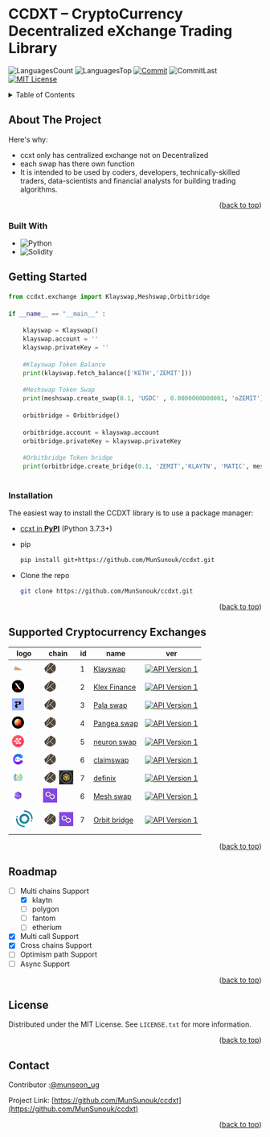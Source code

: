 # CCDXT – CryptoCurrency Decentralized eXchange Trading Library

<!-- PROJECT SHIELDS -->
![LanguagesCount][languagesCount-shield]
![LanguagesTop][languagesTop-shield]
[![Commit][commit-shield]][commit-url]
![CommitLast][commitLast-shield]
[![MIT License][license-shield]][license-url]

<!-- TABLE OF CONTENTS -->
<details>
  <summary>Table of Contents</summary>
  <ol>
    <li>
      <a href="#about-the-project">About The Project</a>
      <ul>
        <li><a href="#built-with">Built With</a></li>
      </ul>
    </li>
    <li>
      <a href="#getting-started">Getting Started</a>
      <ul>
        <li><a href="#installation">Installation</a></li>
      </ul>
    </li>
    <li><a href="#Exchanges">Supported Cryptocurrency Exchanges</a></li>
    <li><a href="#roadmap">Roadmap</a></li>
    <li><a href="#contributing">Contributing</a></li>
    <li><a href="#license">License</a></li>
    <li><a href="#contact">Contact</a></li>
  </ol>
</details>

<!-- ABOUT THE PROJECT -->
## About The Project

Here's why:
* ccxt only has centralized exchange not on Decentralized
* each swap has there own function
* It is intended to be used by coders, developers, technically-skilled traders, data-scientists and financial analysts for building trading algorithms.

<p align="right">(<a href="#readme-top">back to top</a>)</p>

### Built With

* ![Python][Python-shield]
* ![Solidity][Solidity-shield]

<!-- GETTING STARTED -->
## Getting Started

```python
from ccdxt.exchange import Klayswap,Meshswap,Orbitbridge

if __name__ == "__main__" :
    
    klayswap = Klayswap()
    klayswap.account = ''
    klayswap.privateKey = ''
    
    #Klayswap Token Balance
    print(klayswap.fetch_balance(['KETH','ZEMIT']))
    
    #Meshswap Token Swap
    print(meshswap.create_swap(0.1, 'USDC' , 0.0000000000001, 'oZEMIT'))

    orbitbridge = Orbitbridge()

    orbitbridge.account = klayswap.account
    orbitbridge.privateKey = klayswap.privateKey

    #Orbitbridge Token bridge
    print(orbitbridge.create_bridge(0.1, 'ZEMIT','KLAYTN', 'MATIC', meshswap.account))



```

### Installation
The easiest way to install the CCDXT library is to use a package manager:

- [ccxt in **PyPI**](https://pypi.org/project/ccdxt/0.1/) (Python 3.7.3+)

* pip
  ```sh
  pip install git+https://github.com/MunSunouk/ccdxt.git
  ```

*  Clone the repo
   ```sh
   git clone https://github.com/MunSunouk/ccdxt.git
   ```

<p align="right">(<a href="#readme-top">back to top</a>)</p>

<!-- Supported Cryptocurrency Exchanges -->
## Supported Cryptocurrency Exchanges

| logo                                                                                                                                                                                   | chain            | id            | name                                                                           | ver                                                                                                                                       | 
|----------------------------------------------------------------------------------------------------------------------------------------------------------------------------------------|-----------------|---------------|--------------------------------------------------------------------------------|:-----------------------------------------------------------------------------------------------------------------------------------------:|
| [![klayswap](ccdxt/icon/market-icons/klayswap.jpg)](https://klayswap.com/)          | [![klaytn](ccdxt/icon/chain-icons/rsz_klaytn.jpg)](https://klaytn.foundation/)    | 1       | [Klayswap](https://klayswap.com/)            |                      [![API Version 1](https://img.shields.io/badge/*-lightgray)](https://klayswap.com/)
| [![Klex Finance](ccdxt/icon/market-icons/klex-finance.jpg)](https://app.klex.finance/trade#/)          | [![klaytn](ccdxt/icon/chain-icons/rsz_klaytn.jpg)](https://klaytn.foundation/)      | 2       | [Klex Finance](https://app.klex.finance/trade#/)                    | [![API Version 1](https://img.shields.io/badge/0.1-lightgray)](https://app.klex.finance/trade#/)
| [![Pala swap](ccdxt/icon/market-icons/pala.jpg)](https://pala.world/dex/swap)          | [![klaytn](ccdxt/icon/chain-icons/rsz_klaytn.jpg)](https://klaytn.foundation/)      | 3       | [Pala swap](https://pala.world/dex/swap)                    | [![API Version 1](https://img.shields.io/badge/0.1-lightgray)](https://pala.world/dex/swap)
|[![Pangea swap](ccdxt/icon/market-icons/pangea-swap.jpg)](https://app.pangeaswap.com/swap)           | [![klaytn](ccdxt/icon/chain-icons/rsz_klaytn.jpg)](https://klaytn.foundation/)      |  4      | [Pangea swap](https://app.pangeaswap.com/swap)                    | [![API Version 1](https://img.shields.io/badge/0.1-lightgray)](https://app.pangeaswap.com/swap)
| [![neuron swap](ccdxt/icon/market-icons/neuronswap.jpg)](https://www.neuronswap.com/swap)          | [![klaytn](ccdxt/icon/chain-icons/rsz_klaytn.jpg)](https://klaytn.foundation/)      |  5       | [neuron swap](https://www.neuronswap.com/swap)                    | [![API Version 1](https://img.shields.io/badge/0.1-lightgray)](https://www.neuronswap.com/swap)
| [![claimswap](ccdxt/icon/market-icons/claimswap.jpg)](https://app.claimswap.org/swap)          | [![klaytn](ccdxt/icon/chain-icons/rsz_klaytn.jpg)](https://klaytn.foundation/)      |  6       | [claimswap](https://app.claimswap.org/swap)                    | [![API Version 1](https://img.shields.io/badge/0.1-lightgray)](https://app.claimswap.org/swap)
| [![definix](ccdxt/icon/market-icons/definix.jpg)](https://bsc.definix.com/)          | [![klaytn](ccdxt/icon/chain-icons/rsz_klaytn.jpg)](https://klaytn.foundation/) [![bsc](ccdxt/icon/chain-icons/rsz_binance.jpg)](https://bscscan.com/)   |  7       | [definix](https://bsc.definix.com/)                    | [![API Version 1](https://img.shields.io/badge/0.1-lightgray)](https://bsc.definix.com/)
|[![Meshswap](ccdxt/icon/market-icons/meshswap.jpg)](https://meshswap.fi/)          | [![polygon](ccdxt/icon/chain-icons/rsz_polygon.jpg)](https://polygon.technology/)    |  6       | [Mesh swap](https://meshswap.fi/)                    | [![API Version 1](https://img.shields.io/badge/*-lightgray)](https://meshswap.fi/)                              
|[![Oribitbridge](ccdxt/icon/market-icons/orbitbridge.jpg)](https://bridge.orbitchain.io/)          | [![klaytn](ccdxt/icon/chain-icons/rsz_klaytn.jpg)](https://klaytn.foundation/) [![polygon](ccdxt/icon/chain-icons/rsz_polygon.jpg)](https://polygon.technology/)   |  7       | [Orbit bridge](https://bridge.orbitchain.io/)                    | [![API Version 1](https://img.shields.io/badge/*-lightgray)](https://bridge.orbitchain.io/)

<p align="right">(<a href="#readme-top">back to top</a>)</p>



<!-- ROADMAP -->
## Roadmap

- [ ] Multi chains Support
    - [x] klaytn
    - [ ] polygon
    - [ ] fantom
    - [ ] etherium
- [x] Multi call Support
- [x] Cross chains Support
- [ ] Optimism path Support
- [ ] Async Support

<p align="right">(<a href="#readme-top">back to top</a>)</p>

<!-- LICENSE -->
## License
Distributed under the MIT License. See `LICENSE.txt` for more information.

<p align="right">(<a href="#readme-top">back to top</a>)</p>


<!-- CONTACT -->
## Contact

Contributor :[@munseon_ug](https://twitter.com/munseon_ug) 

Project Link: [https://github.com/MunSunouk/ccdxt](https://github.com/MunSunouk/ccdxt)

<p align="right">(<a href="#readme-top">back to top</a>)</p>



<!-- MARKDOWN LINKS & IMAGES -->
[languagesCount-shield]: https://img.shields.io/github/languages/count/MunSunouk/ccbxt?style=for-the-badge
[languagesTop-shield]: https://img.shields.io/github/languages/top/MunSunouk/ccbxt?style=for-the-badge

[commit-shield]: https://img.shields.io/github/commit-activity/w/MunSunouk/ccbxt?style=for-the-badge
[commit-url]: https://github.com/MunSunouk/ccbxt/graphs/commit-activity

[commitLast-shield]: https://img.shields.io/github/last-commit/MunSunouk/ccbxt?style=for-the-badge

[license-shield]: https://img.shields.io/github/license/MunSunouk/ccbxt?style=for-the-badge
[license-url]: https://github.com/MunSunouk/ccbxt/master/LICENSE.txt

[Python-shield]: https://img.shields.io/badge/python-3670A0?style=for-the-badge&logo=python&logoColor=ffdd54
[Solidity-shield]: https://img.shields.io/badge/Solidity-%23363636.svg?style=for-the-badge&logo=solidity&logoColor=white
